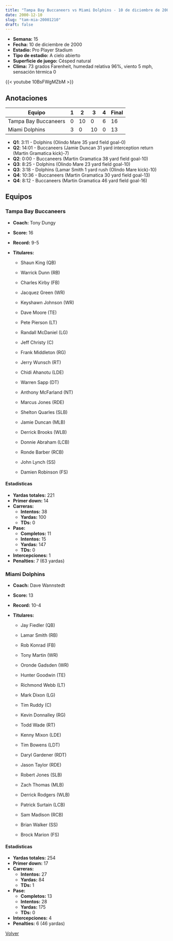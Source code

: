 ```yaml
---
title: "Tampa Bay Buccaneers vs Miami Dolphins - 10 de diciembre de 2000"
date: 2000-12-10
slug: "tam-mia-20001210"
draft: false
---
```


- **Semana:** 15
- **Fecha:** 10 de diciembre de 2000
- **Estadio:** Pro Player Stadium
- **Tipo de estadio:** A cielo abierto
- **Superficie de juego:** Césped natural
- **Clima:** 73 grados Farenheit, humedad relativa 96%, viento 5 mph, sensación térmica 0


{{< youtube 10BsFWgMZbM >}}


## Anotaciones
| Equipo | 1 | 2 | 3 | 4 | Final |
|--------|---|---|---|---|-------|
| Tampa Bay Buccaneers  | 0 | 10 | 0 | 6  | 16 |
| Miami Dolphins  | 3 | 0 | 10 | 0  | 13 |
- **Q1**: 3:11 - Dolphins (Olindo Mare 35 yard field goal-0)
- **Q2**: 14:01 - Buccaneers (Jamie Duncan 31 yard interception return (Martin Gramatica kick)-7)
- **Q2**: 0:00 - Buccaneers (Martin Gramatica 38 yard field goal-10)
- **Q3**: 8:25 - Dolphins (Olindo Mare 23 yard field goal-10)
- **Q3**: 3:18 - Dolphins (Lamar Smith 1 yard rush (Olindo Mare kick)-10)
- **Q4**: 10:36 - Buccaneers (Martin Gramatica 30 yard field goal-13)
- **Q4**: 8:12 - Buccaneers (Martin Gramatica 46 yard field goal-16)


## Equipos


### Tampa Bay Buccaneers
* **Coach:** Tony Dungy
* **Score:** 16
* **Record:** 9-5
* **Titulares:** 

  * Shaun King (QB) 

  * Warrick Dunn (RB) 

  * Charles Kirby (FB) 

  * Jacquez Green (WR) 

  * Keyshawn Johnson (WR) 

  * Dave Moore (TE) 

  * Pete Pierson (LT) 

  * Randall McDaniel (LG) 

  * Jeff Christy (C) 

  * Frank Middleton (RG) 

  * Jerry Wunsch (RT) 

  * Chidi Ahanotu (LDE) 

  * Warren Sapp (DT) 

  * Anthony McFarland (NT) 

  * Marcus Jones (RDE) 

  * Shelton Quarles (SLB) 

  * Jamie Duncan (MLB) 

  * Derrick Brooks (WLB) 

  * Donnie Abraham (LCB) 

  * Ronde Barber (RCB) 

  * John Lynch (SS) 

  * Damien Robinson (FS) 

#### Estadísticas
* **Yardas totales:** 221
* **Primer down:** 14
* **Carreras:**
  * **Intentos:** 38
  * **Yardas:** 100
  * **TDs:** 0
* **Pase:**
  * **Completos:** 11
  * **Intentos:** 15
  * **Yardas:** 147
  * **TDs:** 0
* **Intercepciones:** 1
* **Penalties:** 7 (63 yardas)

### Miami Dolphins
* **Coach:** Dave Wannstedt
* **Score:** 13
* **Record:** 10-4
* **Titulares:** 

  * Jay Fiedler (QB) 

  * Lamar Smith (RB) 

  * Rob Konrad (FB) 

  * Tony Martin (WR) 

  * Oronde Gadsden (WR) 

  * Hunter Goodwin (TE) 

  * Richmond Webb (LT) 

  * Mark Dixon (LG) 

  * Tim Ruddy (C) 

  * Kevin Donnalley (RG) 

  * Todd Wade (RT) 

  * Kenny Mixon (LDE) 

  * Tim Bowens (LDT) 

  * Daryl Gardener (RDT) 

  * Jason Taylor (RDE) 

  * Robert Jones (SLB) 

  * Zach Thomas (MLB) 

  * Derrick Rodgers (WLB) 

  * Patrick Surtain (LCB) 

  * Sam Madison (RCB) 

  * Brian Walker (SS) 

  * Brock Marion (FS) 

#### Estadísticas
* **Yardas totales:** 254
* **Primer down:** 17
* **Carreras:**
  * **Intentos:** 27
  * **Yardas:** 84
  * **TDs:** 1
* **Pase:**
  * **Completos:** 13
  * **Intentos:** 28
  * **Yardas:** 175
  * **TDs:** 0
* **Intercepciones:** 4
* **Penalties:** 6 (46 yardas)


[Volver](/historia/2000)
